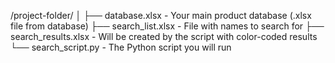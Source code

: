 /project-folder/
│
├── database.xlsx        - Your main product database (.xlsx file from database)
├── search_list.xlsx     - File with names to search for
├── search_results.xlsx  - Will be created by the script with color-coded results
└── search_script.py     - The Python script you will run
